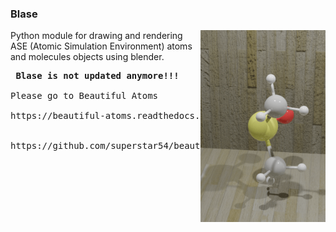 ### Blase

<img src="docs/source/_static/b-c2h6so.png" align="right" width="200"/>


Python module for drawing and rendering ASE (Atomic Simulation Environment) atoms and molecules objects using blender.

<pre> <b>Blase is not updated anymore!!!</b> 

Please go to Beautiful Atoms

https://beautiful-atoms.readthedocs.io/en/latest/


https://github.com/superstar54/beautiful-atoms


</pre>

